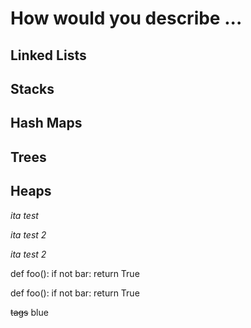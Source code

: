 # How would you describe ...

## Linked Lists

## Stacks

## Hash Maps

## Trees

## Heaps



*ita test*

_ita test 2_

_ita test
 2_

 def foo():
    if not bar:
        return True



   def foo():
    if not bar:
        return True


<del>tags</del>
<red>blue</red>
